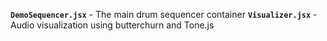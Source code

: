 **`DemoSequencer.jsx`** - The main drum sequencer container
**`Visualizer.jsx`** - Audio visualization using butterchurn and Tone.js